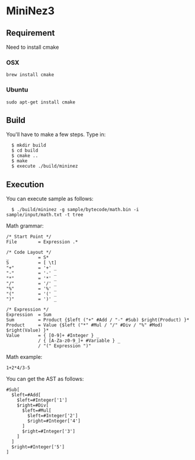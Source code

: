# MiniNez3

## Requirement
Need to install cmake
### OSX
```
brew install cmake
```
### Ubuntu
```
sudo apt-get install cmake
```

## Build
You'll have to make a few steps. Type in:
```
  $ mkdir build
  $ cd build
  $ cmake ..
  $ make
  $ execute ./build/mininez
```

## Execution
You can execute sample as follows:
```
  $ ./build/mininez -g sample/bytecode/math.bin -i sample/input/math.txt -t tree
```

Math grammar:
```
/* Start Point */
File        = Expression .*

/* Code Layout */
_           = S*
S           = [ \t]
"+"         = '+' _
"-"         = '-' _
"*"         = '*' _
"/"         = '/' _
"%"         = '%' _
"("         = '(' _
")"         = ')' _

/* Expression */
Expression  = Sum
Sum         = Product {$left ("+" #Add / "-" #Sub) $right(Product) }*
Product     = Value {$left ("*" #Mul / "/" #Div / "%" #Mod) $right(Value) }*
Value       = { [0-9]+ #Integer } _
            / { [A-Za-z0-9_]+ #Variable } _
            / "(" Expression ")"
```

Math example:
```
1+2*4/3-5
```

You can get the AST as follows:
```
#Sub[
  $left=#Add[
    $left=#Integer['1']
    $right=#Div[
      $left=#Mul[
        $left=#Integer['2']
        $right=#Integer['4']
      ]
      $right=#Integer['3']
    ]
  ]
  $right=#Integer['5']
]
```
